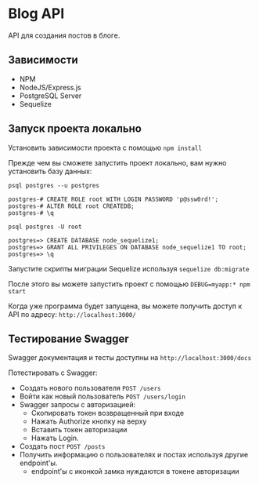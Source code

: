 # Blog API

API для создания постов в блоге.

## Зависимости
- NPM
- NodeJS/Express.js
- PostgreSQL Server
- Sequelize

## Запуск проекта локально
Установить зависимости проекта с помощью `npm install`

Прежде чем вы сможете запустить проект локально, вам нужно установить базу данных:
```
psql postgres --u postgres

postgres-# CREATE ROLE root WITH LOGIN PASSWORD 'p@ssw0rd!';
postgres-# ALTER ROLE root CREATEDB;
postgres-# \q

psql postgres -U root

postgres=> CREATE DATABASE node_sequelize1;
postgres=> GRANT ALL PRIVILEGES ON DATABASE node_sequelize1 TO root;
postgres=> \q
```

Запустите скрипты миграции Sequelize используя `sequelize db:migrate`

После этого вы можете запустить проект с помощью `DEBUG=myapp:* npm start`

Когда уже программа будет запущена, вы можете получить доступ к API по адресу: `http://localhost:3000/`

## Тестирование Swagger
Swagger документация и тесты доступны на `http://localhost:3000/docs`

Потестировать с Swagger:
 - Создать нового пользователя `POST /users`
 - Войти как новый пользователь `POST /users/login`
 - Swagger запросы с авторизацией:
   - Скопировать токен возвращенный при входе
   - Нажать Authorize кнопку на верху
   - Вставить токен авторизации
   - Нажать Login.
 - Создать пост `POST /posts`
 - Получить информацию о пользователях и постах используя другие endpoint'ы.
   - endpoint'ы с иконкой замка нуждаются в токене авторизации
